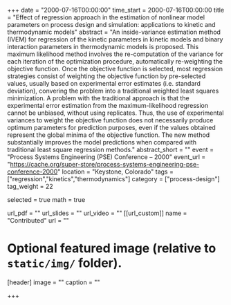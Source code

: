 +++
date =  "2000-07-16T00:00:00"
time_start =  2000-07-16T00:00:00
title =  "Effect of regression approach in the estimation of nonlinear model parameters on process design and simulation: applications to kinetic and thermodynamic models"
abstract =  "An inside-variance estimation method (IVEM) for regression of the kinetic parameters in kinetic models and binary interaction parameters in thermodynamic models is proposed. This maximum likelihood method involves the re-computation of the variance for each iteration of the optimization procedure, automatically re-weighting the objective function. Once the objective function is selected, most regression strategies consist of weighting the objective function by pre-selected values, usually based on experimental error estimates (i.e. standard deviation), convering the problem into a traditional weighted least squares minimization. A problem with the traditional approach is that the experimental error estimation from the maximum-likelihood regression cannot be unbiased, without using replicates. Thus, the use of experimental variances to weight the objective function does not necessarily produce optimum parameters for prediction purposes, even if the values obtained represent the global minima of the objective function. The new method substantially improves the model predictions when compared with traditional least square regression methods."
abstract_short =  ""
event =  "Process Systems Engineering (PSE) Conference – 2000"
event_url =  "https://cache.org/super-store/process-systems-engineering-pse-conference-2000"
location =  "Keystone, Colorado"
tags =  ["regression","kinetics","thermodynamics"]
category = ["process-design"]
tag_weight = 22

selected =  true
math =  true

url_pdf = ""
url_slides = ""
url_video = ""
[[url_custom]]
    name = "Contributed"
    url = ""



# Optional featured image (relative to `static/img/` folder).
[header]
image = ""
caption = ""

+++

